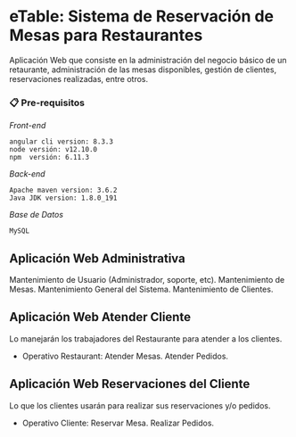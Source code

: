 # eTable: Sistema de Reservación de Mesas para Restaurantes 
Aplicación Web que consiste en la administración del negocio básico de un retaurante, administración de las mesas disponibles, gestión de clientes, reservaciones realizadas, entre otros.

### 📋 Pre-requisitos 
_Front-end_
```
angular cli version: 8.3.3
node versión: v12.10.0
npm  versión: 6.11.3
```
_Back-end_
```
Apache maven version: 3.6.2
Java JDK version: 1.8.0_191
```
_Base de Datos_
```
MySQL
```
## Aplicación Web Administrativa
  Mantenimiento de Usuario (Administrador, soporte, etc).
  Mantenimiento de Mesas.
  Mantenimiento General del Sistema.
  Mantenimiento de Clientes.
 
## Aplicación Web Atender Cliente
 Lo manejarán los trabajadores del Restaurante para atender a los clientes.
- Operativo Restaurant:
  Atender Mesas.
  Atender Pedidos.
  
## Aplicación Web Reservaciones del Cliente
 Lo que los clientes usarán para realizar sus reservaciones y/o pedidos.
 - Operativo Cliente:
  Reservar Mesa.
  Realizar Pedidos.